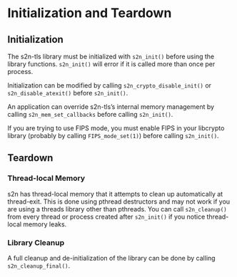 # Initialization and Teardown

## Initialization
The s2n-tls library must be initialized with `s2n_init()` before using the library functions. `s2n_init()` will error if it is called more than once per process.

Initialization can be modified by calling `s2n_crypto_disable_init()` or `s2n_disable_atexit()` before `s2n_init()`.

An application can override s2n-tls’s internal memory management by calling `s2n_mem_set_callbacks` before calling `s2n_init()`.

If you are trying to use FIPS mode, you must enable FIPS in your libcrypto library (probably by calling `FIPS_mode_set(1)`) before calling `s2n_init()`.

## Teardown
### Thread-local Memory
s2n has thread-local memory that it attempts to clean up automatically at thread-exit. This is done using pthread destructors and may not work if you are using a threads library other than pthreads. You can call `s2n_cleanup()` from every thread or process created after `s2n_init()` if you notice thread-local memory leaks.

### Library Cleanup
A full cleanup and de-initialization of the library can be done by calling `s2n_cleanup_final()`.
